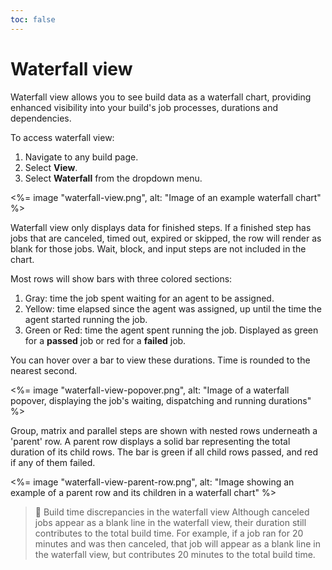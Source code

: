 ```yaml
---
toc: false
---
```


# Waterfall view

Waterfall view allows you to see build data as a waterfall chart, providing enhanced visibility into your build's job processes, durations and dependencies.

To access waterfall view:

1. Navigate to any build page.
1. Select **View**.
1. Select **Waterfall** from the dropdown menu.

<%= image "waterfall-view.png", alt: "Image of an example waterfall chart" %>

Waterfall view only displays data for finished steps. If a finished step has jobs that are canceled, timed out, expired or skipped, the row will render as blank for those jobs. Wait, block, and input steps are not included in the chart.

Most rows will show bars with three colored sections:

1. Gray: time the job spent waiting for an agent to be assigned.
1. Yellow: time elapsed since the agent was assigned, up until the time the agent started running the job.
1. Green or Red: time the agent spent running the job. Displayed as green for a **passed** job or red for a **failed** job.

You can hover over a bar to view these durations. Time is rounded to the nearest second.

<%= image "waterfall-view-popover.png", alt: "Image of a waterfall popover, displaying the job's waiting, dispatching and running durations" %>

Group, matrix and parallel steps are shown with nested rows underneath a 'parent' row. A parent row displays a solid bar representing the total duration of its child rows. The bar is green if all child rows passed, and red if any of them failed.

<%= image "waterfall-view-parent-row.png", alt: "Image showing an example of a parent row and its children in a waterfall chart" %>

> 📘 Build time discrepancies in the waterfall view
> Although canceled jobs appear as a blank line in the waterfall view, their duration still contributes to the total build time. For example, if a job ran for 20 minutes and was then canceled, that job will appear as a blank line in the waterfall view, but contributes 20 minutes to the total build time.

